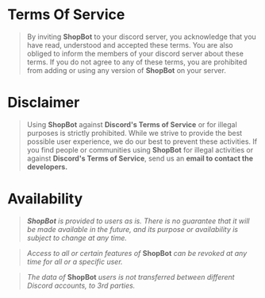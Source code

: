 # __**Terms Of Service**__

> By inviting **ShopBot** to your discord server, you acknowledge that you have read, understood and accepted these terms. You are also obliged to inform the members of your discord server about these terms. If you do not agree to any of these terms, you are prohibited from adding or using any version of **ShopBot** on your server.

# __**Disclaimer**__

> Using **ShopBot** against **Discord's Terms of Service** or for illegal purposes is strictly prohibited. While we strive to provide the best possible user experience, we do our best to prevent these activities. If you find people or communities using **ShopBot** for illegal activities or against **Discord's Terms of Service**, send us an **email to contact the developers.**

# __**Availability**__

> ***ShopBot*** *is provided to users as is. There is no guarantee that it will be made available in the future, and its purpose or availability is subject to change at any time.*

> *Access to all or certain features of* **ShopBot** *can be revoked at any time for all or a specific user.*

> *The data of* **ShopBot** *users is not transferred between different Discord accounts, to 3rd parties.*
